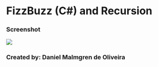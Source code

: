 # FizzBuzz (C#) and Recursion

### Screenshot

<img src="https://media.giphy.com/media/2YqVDBAVSGZLaoXwWG/giphy.gif" />

### Created by: Daniel Malmgren de Oliveira
